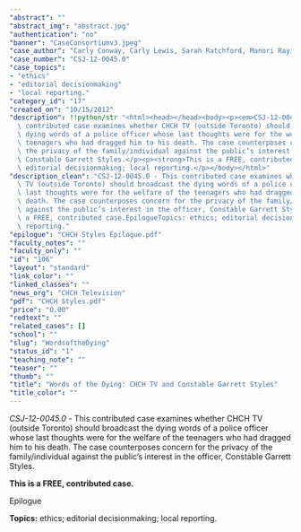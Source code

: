 ```yaml
---
"abstract": ""
"abstract_img": "abstract.jpg"
"authentication": "no"
"banner": "CaseConsortiumv3.jpeg"
"case_author": "Carly Conway, Carly Lewis, Sarah Ratchford, Manori Rayindran"
"case_number": "CSJ-12-0045.0"
"case_topics":
- "ethics"
- "editorial decisionmaking"
- "local reporting."
"category_id": "17"
"created_on": "10/15/2012"
"description": !!python/str "<html><head></head><body><p><em>CSJ-12-0045.0 - </em>This\
  \ contributed case examines whether CHCH TV (outside Toronto) should broadcast the\
  \ dying words of a police officer whose last thoughts were for the welfare of the\
  \ teenagers who had dragged him to his death. The case counterposes concern for\
  \ the privacy of the family/individual against the public’s interest in the officer,\
  \ Constable Garrett Styles.</p><p><strong>This is a FREE, contributed case.</strong></p><p>Epilogue</p><p><strong>Topics:</strong> ethics;\
  \ editorial decisionmaking; local reporting.</p></body></html>"
"description_clean": "CSJ-12-0045.0 - This contributed case examines whether CHCH\
  \ TV (outside Toronto) should broadcast the dying words of a police officer whose\
  \ last thoughts were for the welfare of the teenagers who had dragged him to his\
  \ death. The case counterposes concern for the privacy of the family/individual\
  \ against the public’s interest in the officer, Constable Garrett Styles.This is\
  \ a FREE, contributed case.EpilogueTopics: ethics; editorial decisionmaking; local\
  \ reporting."
"epilogue": "CHCH Styles Epilogue.pdf"
"faculty_notes": ""
"faculty_only": ""
"id": "106"
"layout": "standard"
"link_color": ""
"linked_classes": ""
"news_org": "CHCH Television"
"pdf": "CHCH Styles.pdf"
"price": "0.00"
"redtext": ""
"related_cases": []
"school": ""
"slug": "WordsoftheDying"
"status_id": "1"
"teaching_note": ""
"teaser": ""
"thumb": ""
"title": "Words of the Dying: CHCH TV and Constable Garrett Styles"
"title_color": ""
---
```

<html><head></head><body><p><em>CSJ-12-0045.0 - </em>This contributed case examines whether CHCH TV (outside Toronto) should broadcast the dying words of a police officer whose last thoughts were for the welfare of the teenagers who had dragged him to his death. The case counterposes concern for the privacy of the family/individual against the public’s interest in the officer, Constable Garrett Styles.</p><p><strong>This is a FREE, contributed case.</strong></p><p>Epilogue</p><p><strong>Topics:</strong> ethics; editorial decisionmaking; local reporting.</p></body></html>
